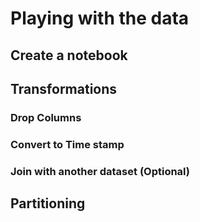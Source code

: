 # Playing with the data




## Create a notebook




## Transformations


### Drop Columns

### Convert to Time stamp

   

### Join with another dataset (Optional)




## Partitioning




